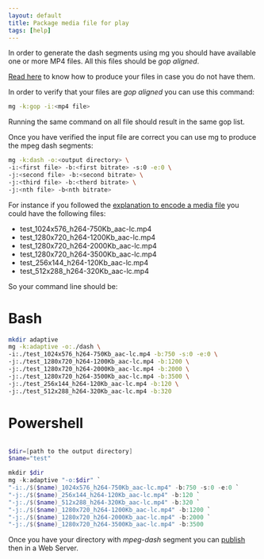 ```yaml
---
layout: default
title: Package media file for play
tags: [help]
---
```


In order to generate the dash segments using mg you should have available one or more MP4 files.
All this files should be *gop aligned*.

[Read here](./Encode.html) to know how to produce your files in case you do not have them.

In order to verify that your files are *gop aligned* you can use this command:
```bash
mg -k:gop -i:<mp4 file>
```
Running the same command on all file should result in the same gop list. 

Once you have verified the input file are correct you can use mg to produce the mpeg dash segments:

```bash
mg -k:dash -o:<output directory> \
-i:<first file> -b:<first bitrate> -s:0 -e:0 \
-j:<second file> -b:<second bitrate> \
-j:<third file> -b:<therd bitrate> \
-j:<nth file> -b<nth bitrate>
```

For instance if you followed the [explanation to encode a media file](./encode) you could have the following files:
 *  test_1024x576_h264-750Kb_aac-lc.mp4
 *  test_1280x720_h264-1200Kb_aac-lc.mp4
 *  test_1280x720_h264-2000Kb_aac-lc.mp4
 *  test_1280x720_h264-3500Kb_aac-lc.mp4
 *  test_256x144_h264-120Kb_aac-lc.mp4
 *  test_512x288_h264-320Kb_aac-lc.mp4

So your command line should be:

# Bash
```bash
mkdir adaptive
mg -k:adaptive -o:./dash \
-i:./test_1024x576_h264-750Kb_aac-lc.mp4 -b:750 -s:0 -e:0 \
-j:./test_1280x720_h264-1200Kb_aac-lc.mp4 -b:1200 \
-j:./test_1280x720_h264-2000Kb_aac-lc.mp4 -b:2000 \
-j:./test_1280x720_h264-3500Kb_aac-lc.mp4 -b:3500 \
-j:./test_256x144_h264-120Kb_aac-lc.mp4 -b:120 \
-j:./test_512x288_h264-320Kb_aac-lc.mp4 -b:320
```

# Powershell
```powershell

$dir=[path to the output directory] 
$name="test"

mkdir $dir
mg -k:adaptive "-o:$dir" `
"-i:./$($name)_1024x576_h264-750Kb_aac-lc.mp4" -b:750 -s:0 -e:0 `
"-j:./$($name)_256x144_h264-120Kb_aac-lc.mp4" -b:120 `
"-j:./$($name)_512x288_h264-320Kb_aac-lc.mp4" -b:320 `
"-j:./$($name)_1280x720_h264-1200Kb_aac-lc.mp4" -b:1200 `
"-j:./$($name)_1280x720_h264-2000Kb_aac-lc.mp4" -b:2000 `
"-j:./$($name)_1280x720_h264-3500Kb_aac-lc.mp4" -b:3500 

```

Once you have your directory with *mpeg-dash* segment you can [publish](./Serve.html) then in a Web Server.




